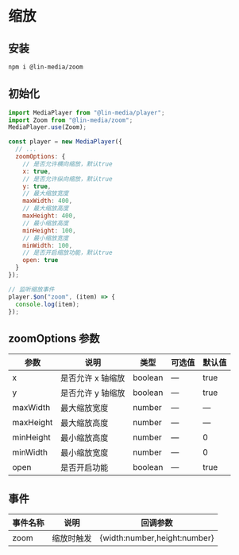 # 缩放

## 安装

```bash
npm i @lin-media/zoom
```

## 初始化

```javascript
import MediaPlayer from "@lin-media/player";
import Zoom from "@lin-media/zoom";
MediaPlayer.use(Zoom);

const player = new MediaPlayer({
  // ...
  zoomOptions: {
    // 是否允许横向缩放，默认true
    x: true,
    // 是否允许纵向缩放，默认true
    y: true,
    // 最大缩放宽度
    maxWidth: 400,
    // 最大缩放高度
    maxHeight: 400,
    // 最小缩放高度
    minHeight: 100,
    // 最小缩放宽度
    minWidth: 100,
    // 是否开启缩放功能，默认true
    open: true
  }
});

// 监听缩放事件
player.$on("zoom", (item) => {
  console.log(item);
});
```

## zoomOptions 参数

| 参数      | 说明              | 类型    | 可选值 | 默认值 |
| --------- | ----------------- | ------- | ------ | ------ |
| x         | 是否允许 x 轴缩放 | boolean | —      | true   |
| y         | 是否允许 y 轴缩放 | boolean | —      | true   |
| maxWidth  | 最大缩放宽度      | number  | —      | —      |
| maxHeight | 最大缩放高度      | number  | —      | —      |
| minHeight | 最小缩放高度      | number  | —      | 0      |
| minWidth  | 最小缩放宽度      | number  | —      | 0      |
| open      | 是否开启功能      | boolean | —      | true   |

## 事件

| 事件名称 | 说明       | 回调参数                     |
| -------- | ---------- | ---------------------------- |
| zoom     | 缩放时触发 | {width:number,height:number} |

